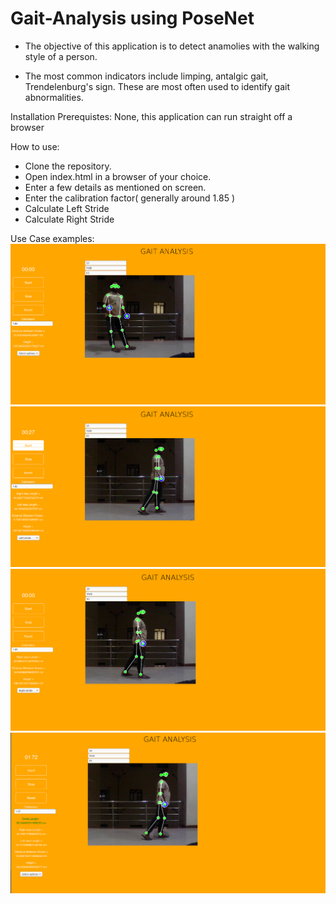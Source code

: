 # Gait-Analysis using PoseNet

- The objective of this application is to detect anamolies with the walking style of a person.

- The most common indicators include limping, antalgic gait, Trendelenburg's sign. These are most often used to identify gait abnormalities.

Installation Prerequistes:
None, this application can run straight off a browser

How to use:

- Clone the repository.
- Open index.html in a browser of your choice.
- Enter a few details as mentioned on screen.
- Enter the calibration factor( generally around 1.85 )
- Calculate Left Stride
- Calculate Right Stride

Use Case examples:
 ![Height Calculation](imgs/Height.png)
 ![Measurement of Left Stride](imgs/leftstride.png)
 ![Measurement of Right Stride](imgs/rightstride1.png)
 ![Final Calculation of Stride Length](imgs/Final1.png)
